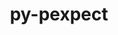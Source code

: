 ---
title: "py-pexpect"
layout: cache
categories: [package, develop]
meta: {"versions": ["4.8.0"], "compilers": ["gcc@=11.1.0", "gcc@=11.4.0", "gcc@=9.4.0", "oneapi@=2024.0.0"], "oss": ["ubuntu20.04", "ubuntu22.04"], "platforms": ["linux"], "targets": ["neoverse_v1", "neoverse_v2", "ppc64le", "x86_64_v3"], "stacks": ["data-vis-sdk", "e4s", "e4s-neoverse-v2", "e4s-neoverse_v1", "e4s-oneapi", "e4s-power", "root"], "num_specs": 50, "num_specs_by_stack": {"e4s-power": 6, "root": 50, "data-vis-sdk": 12, "e4s-neoverse_v1": 4, "e4s-neoverse-v2": 4, "e4s": 8, "e4s-oneapi": 4}}
spec_details: [{"hash": "7rq4gsy4g5fwhhmuqpgm7e7zfha2npwo", "compiler": "gcc@=9.4.0", "versions": ["4.8.0"], "os": "ubuntu20.04", "platform": "linux", "target": "ppc64le", "variants": ["build_system=python_pip"], "stacks": ["e4s-power", "root"], "size": "-", "tarball": "https://binaries.spack.io/develop/build_cache/linux-ubuntu20.04-ppc64le/gcc-9.4.0/py-pexpect-4.8.0/linux-ubuntu20.04-ppc64le-gcc-9.4.0-py-pexpect-4.8.0-7rq4gsy4g5fwhhmuqpgm7e7zfha2npwo.spack"}, {"hash": "f5tq73i44rzzs2j5uut7rmoo2m4g32z6", "compiler": "gcc@=9.4.0", "versions": ["4.8.0"], "os": "ubuntu20.04", "platform": "linux", "target": "ppc64le", "variants": ["build_system=python_pip"], "stacks": ["e4s-power", "root"], "size": "-", "tarball": "https://binaries.spack.io/develop/build_cache/linux-ubuntu20.04-ppc64le/gcc-9.4.0/py-pexpect-4.8.0/linux-ubuntu20.04-ppc64le-gcc-9.4.0-py-pexpect-4.8.0-f5tq73i44rzzs2j5uut7rmoo2m4g32z6.spack"}, {"hash": "fxwwurng3oz37amgnzx3ucf6xhgqntvi", "compiler": "gcc@=9.4.0", "versions": ["4.8.0"], "os": "ubuntu20.04", "platform": "linux", "target": "ppc64le", "variants": ["build_system=python_pip"], "stacks": ["e4s-power", "root"], "size": "-", "tarball": "https://binaries.spack.io/develop/build_cache/linux-ubuntu20.04-ppc64le/gcc-9.4.0/py-pexpect-4.8.0/linux-ubuntu20.04-ppc64le-gcc-9.4.0-py-pexpect-4.8.0-fxwwurng3oz37amgnzx3ucf6xhgqntvi.spack"}, {"hash": "mimwqqnybe7kf55ktyddyekbtxwa4hg2", "compiler": "gcc@=9.4.0", "versions": ["4.8.0"], "os": "ubuntu20.04", "platform": "linux", "target": "ppc64le", "variants": ["build_system=python_pip"], "stacks": ["e4s-power", "root"], "size": "-", "tarball": "https://binaries.spack.io/develop/build_cache/linux-ubuntu20.04-ppc64le/gcc-9.4.0/py-pexpect-4.8.0/linux-ubuntu20.04-ppc64le-gcc-9.4.0-py-pexpect-4.8.0-mimwqqnybe7kf55ktyddyekbtxwa4hg2.spack"}, {"hash": "wk2cavh5n2g32ta2jfdcjowle7h2wvq4", "compiler": "gcc@=9.4.0", "versions": ["4.8.0"], "os": "ubuntu20.04", "platform": "linux", "target": "ppc64le", "variants": ["build_system=python_pip"], "stacks": ["e4s-power", "root"], "size": "-", "tarball": "https://binaries.spack.io/develop/build_cache/linux-ubuntu20.04-ppc64le/gcc-9.4.0/py-pexpect-4.8.0/linux-ubuntu20.04-ppc64le-gcc-9.4.0-py-pexpect-4.8.0-wk2cavh5n2g32ta2jfdcjowle7h2wvq4.spack"}, {"hash": "itmp4ty6xmcysbsy5vyozp5zy5hkkn55", "compiler": "gcc@=9.4.0", "versions": ["4.8.0"], "os": "ubuntu20.04", "platform": "linux", "target": "ppc64le", "variants": ["build_system=python_pip"], "stacks": ["e4s-power", "root"], "size": "-", "tarball": "https://binaries.spack.io/develop/build_cache/linux-ubuntu20.04-ppc64le/gcc-9.4.0/py-pexpect-4.8.0/linux-ubuntu20.04-ppc64le-gcc-9.4.0-py-pexpect-4.8.0-itmp4ty6xmcysbsy5vyozp5zy5hkkn55.spack"}, {"hash": "gbxane44kep74rafer3y3zqamticw6ss", "compiler": "gcc@=11.1.0", "versions": ["4.8.0"], "os": "ubuntu20.04", "platform": "linux", "target": "x86_64_v3", "variants": ["build_system=python_pip"], "stacks": ["data-vis-sdk", "root"], "size": "-", "tarball": "https://binaries.spack.io/develop/build_cache/linux-ubuntu20.04-x86_64_v3/gcc-11.1.0/py-pexpect-4.8.0/linux-ubuntu20.04-x86_64_v3-gcc-11.1.0-py-pexpect-4.8.0-gbxane44kep74rafer3y3zqamticw6ss.spack"}, {"hash": "pvq66tp4c2fxgzhedvf4vmgnifnll2p6", "compiler": "gcc@=11.1.0", "versions": ["4.8.0"], "os": "ubuntu20.04", "platform": "linux", "target": "x86_64_v3", "variants": ["build_system=python_pip"], "stacks": ["data-vis-sdk", "root"], "size": "-", "tarball": "https://binaries.spack.io/develop/build_cache/linux-ubuntu20.04-x86_64_v3/gcc-11.1.0/py-pexpect-4.8.0/linux-ubuntu20.04-x86_64_v3-gcc-11.1.0-py-pexpect-4.8.0-pvq66tp4c2fxgzhedvf4vmgnifnll2p6.spack"}, {"hash": "zhciqwoixxle5yewoqyyeb3hvyokpaxt", "compiler": "gcc@=11.1.0", "versions": ["4.8.0"], "os": "ubuntu20.04", "platform": "linux", "target": "x86_64_v3", "variants": ["build_system=python_pip"], "stacks": ["data-vis-sdk", "root"], "size": "-", "tarball": "https://binaries.spack.io/develop/build_cache/linux-ubuntu20.04-x86_64_v3/gcc-11.1.0/py-pexpect-4.8.0/linux-ubuntu20.04-x86_64_v3-gcc-11.1.0-py-pexpect-4.8.0-zhciqwoixxle5yewoqyyeb3hvyokpaxt.spack"}, {"hash": "kvdc5cv4sbqjwtuyyt4gb6eenh2vf3iv", "compiler": "gcc@=11.1.0", "versions": ["4.8.0"], "os": "ubuntu20.04", "platform": "linux", "target": "x86_64_v3", "variants": ["build_system=python_pip"], "stacks": ["data-vis-sdk", "root"], "size": "-", "tarball": "https://binaries.spack.io/develop/build_cache/linux-ubuntu20.04-x86_64_v3/gcc-11.1.0/py-pexpect-4.8.0/linux-ubuntu20.04-x86_64_v3-gcc-11.1.0-py-pexpect-4.8.0-kvdc5cv4sbqjwtuyyt4gb6eenh2vf3iv.spack"}, {"hash": "ybdurxivygohyqzpjmz6bnyl6nuqzjei", "compiler": "gcc@=11.1.0", "versions": ["4.8.0"], "os": "ubuntu20.04", "platform": "linux", "target": "x86_64_v3", "variants": ["build_system=python_pip"], "stacks": ["data-vis-sdk", "root"], "size": "-", "tarball": "https://binaries.spack.io/develop/build_cache/linux-ubuntu20.04-x86_64_v3/gcc-11.1.0/py-pexpect-4.8.0/linux-ubuntu20.04-x86_64_v3-gcc-11.1.0-py-pexpect-4.8.0-ybdurxivygohyqzpjmz6bnyl6nuqzjei.spack"}, {"hash": "bfmeijg2tdcka5h5tsmvsrbnrzm7pbq5", "compiler": "gcc@=11.1.0", "versions": ["4.8.0"], "os": "ubuntu20.04", "platform": "linux", "target": "x86_64_v3", "variants": ["build_system=python_pip"], "stacks": ["data-vis-sdk", "root"], "size": "-", "tarball": "https://binaries.spack.io/develop/build_cache/linux-ubuntu20.04-x86_64_v3/gcc-11.1.0/py-pexpect-4.8.0/linux-ubuntu20.04-x86_64_v3-gcc-11.1.0-py-pexpect-4.8.0-bfmeijg2tdcka5h5tsmvsrbnrzm7pbq5.spack"}, {"hash": "y2hdlusdml37zqdmumcizy7ezhgvdvtn", "compiler": "gcc@=11.1.0", "versions": ["4.8.0"], "os": "ubuntu20.04", "platform": "linux", "target": "x86_64_v3", "variants": ["build_system=python_pip"], "stacks": ["data-vis-sdk", "root"], "size": "-", "tarball": "https://binaries.spack.io/develop/build_cache/linux-ubuntu20.04-x86_64_v3/gcc-11.1.0/py-pexpect-4.8.0/linux-ubuntu20.04-x86_64_v3-gcc-11.1.0-py-pexpect-4.8.0-y2hdlusdml37zqdmumcizy7ezhgvdvtn.spack"}, {"hash": "n6yscbkflskrwo3rk622lwucoiaz7idb", "compiler": "gcc@=11.1.0", "versions": ["4.8.0"], "os": "ubuntu20.04", "platform": "linux", "target": "x86_64_v3", "variants": ["build_system=python_pip"], "stacks": ["data-vis-sdk", "root"], "size": "-", "tarball": "https://binaries.spack.io/develop/build_cache/linux-ubuntu20.04-x86_64_v3/gcc-11.1.0/py-pexpect-4.8.0/linux-ubuntu20.04-x86_64_v3-gcc-11.1.0-py-pexpect-4.8.0-n6yscbkflskrwo3rk622lwucoiaz7idb.spack"}, {"hash": "6xjpiiwuajewrf2dbeitzoudalbiv5sg", "compiler": "gcc@=11.1.0", "versions": ["4.8.0"], "os": "ubuntu20.04", "platform": "linux", "target": "x86_64_v3", "variants": ["build_system=python_pip"], "stacks": ["data-vis-sdk", "root"], "size": "-", "tarball": "https://binaries.spack.io/develop/build_cache/linux-ubuntu20.04-x86_64_v3/gcc-11.1.0/py-pexpect-4.8.0/linux-ubuntu20.04-x86_64_v3-gcc-11.1.0-py-pexpect-4.8.0-6xjpiiwuajewrf2dbeitzoudalbiv5sg.spack"}, {"hash": "juboo4oqf7po3burno6strtatx2pxmsn", "compiler": "gcc@=11.1.0", "versions": ["4.8.0"], "os": "ubuntu20.04", "platform": "linux", "target": "x86_64_v3", "variants": ["build_system=python_pip"], "stacks": ["data-vis-sdk", "root"], "size": "-", "tarball": "https://binaries.spack.io/develop/build_cache/linux-ubuntu20.04-x86_64_v3/gcc-11.1.0/py-pexpect-4.8.0/linux-ubuntu20.04-x86_64_v3-gcc-11.1.0-py-pexpect-4.8.0-juboo4oqf7po3burno6strtatx2pxmsn.spack"}, {"hash": "vm76vf5lwfzeb3cfxiy7r4h5gnmrvm3q", "compiler": "gcc@=11.1.0", "versions": ["4.8.0"], "os": "ubuntu20.04", "platform": "linux", "target": "x86_64_v3", "variants": ["build_system=python_pip"], "stacks": ["data-vis-sdk", "root"], "size": "-", "tarball": "https://binaries.spack.io/develop/build_cache/linux-ubuntu20.04-x86_64_v3/gcc-11.1.0/py-pexpect-4.8.0/linux-ubuntu20.04-x86_64_v3-gcc-11.1.0-py-pexpect-4.8.0-vm76vf5lwfzeb3cfxiy7r4h5gnmrvm3q.spack"}, {"hash": "sxcdvmbdqz2rpcvjjsa7frrz5dds5oko", "compiler": "gcc@=11.1.0", "versions": ["4.8.0"], "os": "ubuntu20.04", "platform": "linux", "target": "x86_64_v3", "variants": ["build_system=python_pip"], "stacks": ["data-vis-sdk", "root"], "size": "-", "tarball": "https://binaries.spack.io/develop/build_cache/linux-ubuntu20.04-x86_64_v3/gcc-11.1.0/py-pexpect-4.8.0/linux-ubuntu20.04-x86_64_v3-gcc-11.1.0-py-pexpect-4.8.0-sxcdvmbdqz2rpcvjjsa7frrz5dds5oko.spack"}, {"hash": "4fj4clwgpma3cna3cqeigk7y344adlmt", "compiler": "gcc@=11.4.0", "versions": ["4.8.0"], "os": "ubuntu22.04", "platform": "linux", "target": "neoverse_v1", "variants": ["build_system=python_pip"], "stacks": ["e4s-neoverse_v1", "root"], "size": "-", "tarball": "https://binaries.spack.io/develop/build_cache/linux-ubuntu22.04-neoverse_v1/gcc-11.4.0/py-pexpect-4.8.0/linux-ubuntu22.04-neoverse_v1-gcc-11.4.0-py-pexpect-4.8.0-4fj4clwgpma3cna3cqeigk7y344adlmt.spack"}, {"hash": "iiwwpb7wix3dwarrjclaqk32q7pd2xth", "compiler": "gcc@=11.4.0", "versions": ["4.8.0"], "os": "ubuntu22.04", "platform": "linux", "target": "neoverse_v1", "variants": ["build_system=python_pip"], "stacks": ["e4s-neoverse_v1", "root"], "size": "-", "tarball": "https://binaries.spack.io/develop/build_cache/linux-ubuntu22.04-neoverse_v1/gcc-11.4.0/py-pexpect-4.8.0/linux-ubuntu22.04-neoverse_v1-gcc-11.4.0-py-pexpect-4.8.0-iiwwpb7wix3dwarrjclaqk32q7pd2xth.spack"}, {"hash": "bwhykd42ezmosa7ogvdmznwspk52u5vb", "compiler": "gcc@=11.4.0", "versions": ["4.8.0"], "os": "ubuntu22.04", "platform": "linux", "target": "neoverse_v1", "variants": ["build_system=python_pip"], "stacks": ["e4s-neoverse_v1", "root"], "size": "-", "tarball": "https://binaries.spack.io/develop/build_cache/linux-ubuntu22.04-neoverse_v1/gcc-11.4.0/py-pexpect-4.8.0/linux-ubuntu22.04-neoverse_v1-gcc-11.4.0-py-pexpect-4.8.0-bwhykd42ezmosa7ogvdmznwspk52u5vb.spack"}, {"hash": "cthdgbjiagwkgo6dn2fz77yn7x3qpdal", "compiler": "gcc@=11.4.0", "versions": ["4.8.0"], "os": "ubuntu22.04", "platform": "linux", "target": "neoverse_v1", "variants": ["build_system=python_pip"], "stacks": ["root"], "size": "-", "tarball": "https://binaries.spack.io/develop/build_cache/linux-ubuntu22.04-neoverse_v1/gcc-11.4.0/py-pexpect-4.8.0/linux-ubuntu22.04-neoverse_v1-gcc-11.4.0-py-pexpect-4.8.0-cthdgbjiagwkgo6dn2fz77yn7x3qpdal.spack"}, {"hash": "5sdvhqos3ljzyegnv27aikwcq4mjaknc", "compiler": "gcc@=11.4.0", "versions": ["4.8.0"], "os": "ubuntu22.04", "platform": "linux", "target": "neoverse_v1", "variants": ["build_system=python_pip"], "stacks": ["e4s-neoverse_v1", "root"], "size": "-", "tarball": "https://binaries.spack.io/develop/build_cache/linux-ubuntu22.04-neoverse_v1/gcc-11.4.0/py-pexpect-4.8.0/linux-ubuntu22.04-neoverse_v1-gcc-11.4.0-py-pexpect-4.8.0-5sdvhqos3ljzyegnv27aikwcq4mjaknc.spack"}, {"hash": "uhqs3qtyrfxk3s4zbuiztogavaxlv7ud", "compiler": "gcc@=11.4.0", "versions": ["4.8.0"], "os": "ubuntu22.04", "platform": "linux", "target": "neoverse_v1", "variants": ["build_system=python_pip"], "stacks": ["root"], "size": "-", "tarball": "https://binaries.spack.io/develop/build_cache/linux-ubuntu22.04-neoverse_v1/gcc-11.4.0/py-pexpect-4.8.0/linux-ubuntu22.04-neoverse_v1-gcc-11.4.0-py-pexpect-4.8.0-uhqs3qtyrfxk3s4zbuiztogavaxlv7ud.spack"}, {"hash": "4prjsnedf2atikljhkvmuzrfmnhrgfgc", "compiler": "gcc@=11.4.0", "versions": ["4.8.0"], "os": "ubuntu22.04", "platform": "linux", "target": "neoverse_v1", "variants": ["build_system=python_pip"], "stacks": ["root"], "size": "-", "tarball": "https://binaries.spack.io/develop/build_cache/linux-ubuntu22.04-neoverse_v1/gcc-11.4.0/py-pexpect-4.8.0/linux-ubuntu22.04-neoverse_v1-gcc-11.4.0-py-pexpect-4.8.0-4prjsnedf2atikljhkvmuzrfmnhrgfgc.spack"}, {"hash": "7lma56npu6pmc7vn2j5bmd6sgdqembp3", "compiler": "gcc@=11.4.0", "versions": ["4.8.0"], "os": "ubuntu22.04", "platform": "linux", "target": "neoverse_v2", "variants": ["build_system=python_pip"], "stacks": ["root"], "size": "-", "tarball": "https://binaries.spack.io/develop/build_cache/linux-ubuntu22.04-neoverse_v2/gcc-11.4.0/py-pexpect-4.8.0/linux-ubuntu22.04-neoverse_v2-gcc-11.4.0-py-pexpect-4.8.0-7lma56npu6pmc7vn2j5bmd6sgdqembp3.spack"}, {"hash": "jacgkj5x7cdajt6dbdqehrrryyrtqspk", "compiler": "gcc@=11.4.0", "versions": ["4.8.0"], "os": "ubuntu22.04", "platform": "linux", "target": "neoverse_v2", "variants": ["build_system=python_pip"], "stacks": ["e4s-neoverse-v2", "root"], "size": "-", "tarball": "https://binaries.spack.io/develop/build_cache/linux-ubuntu22.04-neoverse_v2/gcc-11.4.0/py-pexpect-4.8.0/linux-ubuntu22.04-neoverse_v2-gcc-11.4.0-py-pexpect-4.8.0-jacgkj5x7cdajt6dbdqehrrryyrtqspk.spack"}, {"hash": "hnnrg7ulktztc6ud5d273hsiktdu4bal", "compiler": "gcc@=11.4.0", "versions": ["4.8.0"], "os": "ubuntu22.04", "platform": "linux", "target": "neoverse_v2", "variants": ["build_system=python_pip"], "stacks": ["root"], "size": "-", "tarball": "https://binaries.spack.io/develop/build_cache/linux-ubuntu22.04-neoverse_v2/gcc-11.4.0/py-pexpect-4.8.0/linux-ubuntu22.04-neoverse_v2-gcc-11.4.0-py-pexpect-4.8.0-hnnrg7ulktztc6ud5d273hsiktdu4bal.spack"}, {"hash": "daopvgizcswtnaiia5v3gqtefx3mfjxg", "compiler": "gcc@=11.4.0", "versions": ["4.8.0"], "os": "ubuntu22.04", "platform": "linux", "target": "neoverse_v2", "variants": ["build_system=python_pip"], "stacks": ["e4s-neoverse-v2", "root"], "size": "-", "tarball": "https://binaries.spack.io/develop/build_cache/linux-ubuntu22.04-neoverse_v2/gcc-11.4.0/py-pexpect-4.8.0/linux-ubuntu22.04-neoverse_v2-gcc-11.4.0-py-pexpect-4.8.0-daopvgizcswtnaiia5v3gqtefx3mfjxg.spack"}, {"hash": "6p6hicwh2y3kh3uytey4xzpg2qc6zztx", "compiler": "gcc@=11.4.0", "versions": ["4.8.0"], "os": "ubuntu22.04", "platform": "linux", "target": "neoverse_v2", "variants": ["build_system=python_pip"], "stacks": ["e4s-neoverse-v2", "root"], "size": "-", "tarball": "https://binaries.spack.io/develop/build_cache/linux-ubuntu22.04-neoverse_v2/gcc-11.4.0/py-pexpect-4.8.0/linux-ubuntu22.04-neoverse_v2-gcc-11.4.0-py-pexpect-4.8.0-6p6hicwh2y3kh3uytey4xzpg2qc6zztx.spack"}, {"hash": "opzobv4ghhz5ocxqkin27iceh6xu46ng", "compiler": "gcc@=11.4.0", "versions": ["4.8.0"], "os": "ubuntu22.04", "platform": "linux", "target": "neoverse_v2", "variants": ["build_system=python_pip"], "stacks": ["root"], "size": "-", "tarball": "https://binaries.spack.io/develop/build_cache/linux-ubuntu22.04-neoverse_v2/gcc-11.4.0/py-pexpect-4.8.0/linux-ubuntu22.04-neoverse_v2-gcc-11.4.0-py-pexpect-4.8.0-opzobv4ghhz5ocxqkin27iceh6xu46ng.spack"}, {"hash": "476mxdx66npf52qhlzkfw54paulu3mjn", "compiler": "gcc@=11.4.0", "versions": ["4.8.0"], "os": "ubuntu22.04", "platform": "linux", "target": "neoverse_v2", "variants": ["build_system=python_pip"], "stacks": ["e4s-neoverse-v2", "root"], "size": "-", "tarball": "https://binaries.spack.io/develop/build_cache/linux-ubuntu22.04-neoverse_v2/gcc-11.4.0/py-pexpect-4.8.0/linux-ubuntu22.04-neoverse_v2-gcc-11.4.0-py-pexpect-4.8.0-476mxdx66npf52qhlzkfw54paulu3mjn.spack"}, {"hash": "yih5en6ht73x7jxqiyy4meyjwpleumqe", "compiler": "gcc@=11.4.0", "versions": ["4.8.0"], "os": "ubuntu22.04", "platform": "linux", "target": "x86_64_v3", "variants": ["build_system=python_pip"], "stacks": ["e4s", "root"], "size": "-", "tarball": "https://binaries.spack.io/develop/build_cache/linux-ubuntu22.04-x86_64_v3/gcc-11.4.0/py-pexpect-4.8.0/linux-ubuntu22.04-x86_64_v3-gcc-11.4.0-py-pexpect-4.8.0-yih5en6ht73x7jxqiyy4meyjwpleumqe.spack"}, {"hash": "hvivlsbwvkyzfgga7kz3zb7q5tohkp6b", "compiler": "gcc@=11.4.0", "versions": ["4.8.0"], "os": "ubuntu22.04", "platform": "linux", "target": "x86_64_v3", "variants": ["build_system=python_pip"], "stacks": ["e4s", "root"], "size": "-", "tarball": "https://binaries.spack.io/develop/build_cache/linux-ubuntu22.04-x86_64_v3/gcc-11.4.0/py-pexpect-4.8.0/linux-ubuntu22.04-x86_64_v3-gcc-11.4.0-py-pexpect-4.8.0-hvivlsbwvkyzfgga7kz3zb7q5tohkp6b.spack"}, {"hash": "t37g4plyqwmuyijc7t33urrvng6kthrl", "compiler": "gcc@=11.4.0", "versions": ["4.8.0"], "os": "ubuntu22.04", "platform": "linux", "target": "x86_64_v3", "variants": ["build_system=python_pip"], "stacks": ["e4s", "root"], "size": "-", "tarball": "https://binaries.spack.io/develop/build_cache/linux-ubuntu22.04-x86_64_v3/gcc-11.4.0/py-pexpect-4.8.0/linux-ubuntu22.04-x86_64_v3-gcc-11.4.0-py-pexpect-4.8.0-t37g4plyqwmuyijc7t33urrvng6kthrl.spack"}, {"hash": "o4vod6xsyclapeyyaoo7d2gwh7dani54", "compiler": "gcc@=11.4.0", "versions": ["4.8.0"], "os": "ubuntu22.04", "platform": "linux", "target": "x86_64_v3", "variants": ["build_system=python_pip"], "stacks": ["root"], "size": "-", "tarball": "https://binaries.spack.io/develop/build_cache/linux-ubuntu22.04-x86_64_v3/gcc-11.4.0/py-pexpect-4.8.0/linux-ubuntu22.04-x86_64_v3-gcc-11.4.0-py-pexpect-4.8.0-o4vod6xsyclapeyyaoo7d2gwh7dani54.spack"}, {"hash": "sqgcyiqjycwop5rde24wk6jrbhfvzfac", "compiler": "gcc@=11.4.0", "versions": ["4.8.0"], "os": "ubuntu22.04", "platform": "linux", "target": "x86_64_v3", "variants": ["build_system=python_pip"], "stacks": ["e4s", "root"], "size": "-", "tarball": "https://binaries.spack.io/develop/build_cache/linux-ubuntu22.04-x86_64_v3/gcc-11.4.0/py-pexpect-4.8.0/linux-ubuntu22.04-x86_64_v3-gcc-11.4.0-py-pexpect-4.8.0-sqgcyiqjycwop5rde24wk6jrbhfvzfac.spack"}, {"hash": "nz3pxugug2rwqon6wgrqtbbakqo3gom6", "compiler": "gcc@=11.4.0", "versions": ["4.8.0"], "os": "ubuntu22.04", "platform": "linux", "target": "x86_64_v3", "variants": ["build_system=python_pip"], "stacks": ["root"], "size": "-", "tarball": "https://binaries.spack.io/develop/build_cache/linux-ubuntu22.04-x86_64_v3/gcc-11.4.0/py-pexpect-4.8.0/linux-ubuntu22.04-x86_64_v3-gcc-11.4.0-py-pexpect-4.8.0-nz3pxugug2rwqon6wgrqtbbakqo3gom6.spack"}, {"hash": "l5tyltqi3fyhveibscb3su5m2wyswybb", "compiler": "gcc@=11.4.0", "versions": ["4.8.0"], "os": "ubuntu22.04", "platform": "linux", "target": "x86_64_v3", "variants": ["build_system=python_pip"], "stacks": ["e4s", "root"], "size": "-", "tarball": "https://binaries.spack.io/develop/build_cache/linux-ubuntu22.04-x86_64_v3/gcc-11.4.0/py-pexpect-4.8.0/linux-ubuntu22.04-x86_64_v3-gcc-11.4.0-py-pexpect-4.8.0-l5tyltqi3fyhveibscb3su5m2wyswybb.spack"}, {"hash": "76tamv4hqz762fjkkakcb6ppwuoiwelv", "compiler": "gcc@=11.4.0", "versions": ["4.8.0"], "os": "ubuntu22.04", "platform": "linux", "target": "x86_64_v3", "variants": ["build_system=python_pip"], "stacks": ["e4s", "root"], "size": "-", "tarball": "https://binaries.spack.io/develop/build_cache/linux-ubuntu22.04-x86_64_v3/gcc-11.4.0/py-pexpect-4.8.0/linux-ubuntu22.04-x86_64_v3-gcc-11.4.0-py-pexpect-4.8.0-76tamv4hqz762fjkkakcb6ppwuoiwelv.spack"}, {"hash": "gn4xtt6vtgwy6a7uopo4f6ah3cinxxbz", "compiler": "gcc@=11.4.0", "versions": ["4.8.0"], "os": "ubuntu22.04", "platform": "linux", "target": "x86_64_v3", "variants": ["build_system=python_pip"], "stacks": ["e4s", "root"], "size": "-", "tarball": "https://binaries.spack.io/develop/build_cache/linux-ubuntu22.04-x86_64_v3/gcc-11.4.0/py-pexpect-4.8.0/linux-ubuntu22.04-x86_64_v3-gcc-11.4.0-py-pexpect-4.8.0-gn4xtt6vtgwy6a7uopo4f6ah3cinxxbz.spack"}, {"hash": "cyiwigzk4xgrsktl3s4xlllaqh6ke64b", "compiler": "gcc@=11.4.0", "versions": ["4.8.0"], "os": "ubuntu22.04", "platform": "linux", "target": "x86_64_v3", "variants": ["build_system=python_pip"], "stacks": ["root"], "size": "-", "tarball": "https://binaries.spack.io/develop/build_cache/linux-ubuntu22.04-x86_64_v3/gcc-11.4.0/py-pexpect-4.8.0/linux-ubuntu22.04-x86_64_v3-gcc-11.4.0-py-pexpect-4.8.0-cyiwigzk4xgrsktl3s4xlllaqh6ke64b.spack"}, {"hash": "opl7afhflz7eyr5a5xzxejuv7tlnsngz", "compiler": "gcc@=11.4.0", "versions": ["4.8.0"], "os": "ubuntu22.04", "platform": "linux", "target": "x86_64_v3", "variants": ["build_system=python_pip"], "stacks": ["root"], "size": "-", "tarball": "https://binaries.spack.io/develop/build_cache/linux-ubuntu22.04-x86_64_v3/gcc-11.4.0/py-pexpect-4.8.0/linux-ubuntu22.04-x86_64_v3-gcc-11.4.0-py-pexpect-4.8.0-opl7afhflz7eyr5a5xzxejuv7tlnsngz.spack"}, {"hash": "xaqixac2ox7urshcykdz7xduihb7guso", "compiler": "gcc@=11.4.0", "versions": ["4.8.0"], "os": "ubuntu22.04", "platform": "linux", "target": "x86_64_v3", "variants": ["build_system=python_pip"], "stacks": ["e4s", "root"], "size": "-", "tarball": "https://binaries.spack.io/develop/build_cache/linux-ubuntu22.04-x86_64_v3/gcc-11.4.0/py-pexpect-4.8.0/linux-ubuntu22.04-x86_64_v3-gcc-11.4.0-py-pexpect-4.8.0-xaqixac2ox7urshcykdz7xduihb7guso.spack"}, {"hash": "bznhqedyba33urvsdo2pmw7muaufktki", "compiler": "oneapi@=2024.0.0", "versions": ["4.8.0"], "os": "ubuntu22.04", "platform": "linux", "target": "x86_64_v3", "variants": ["build_system=python_pip"], "stacks": ["e4s-oneapi", "root"], "size": "-", "tarball": "https://binaries.spack.io/develop/build_cache/linux-ubuntu22.04-x86_64_v3/oneapi-2024.0.0/py-pexpect-4.8.0/linux-ubuntu22.04-x86_64_v3-oneapi-2024.0.0-py-pexpect-4.8.0-bznhqedyba33urvsdo2pmw7muaufktki.spack"}, {"hash": "e7cnwi3vxdj3matnvguqpl56ybmjazwr", "compiler": "oneapi@=2024.0.0", "versions": ["4.8.0"], "os": "ubuntu22.04", "platform": "linux", "target": "x86_64_v3", "variants": ["build_system=python_pip"], "stacks": ["e4s-oneapi", "root"], "size": "-", "tarball": "https://binaries.spack.io/develop/build_cache/linux-ubuntu22.04-x86_64_v3/oneapi-2024.0.0/py-pexpect-4.8.0/linux-ubuntu22.04-x86_64_v3-oneapi-2024.0.0-py-pexpect-4.8.0-e7cnwi3vxdj3matnvguqpl56ybmjazwr.spack"}, {"hash": "yiai5errolxrlliww2f4gtejfejtuth2", "compiler": "oneapi@=2024.0.0", "versions": ["4.8.0"], "os": "ubuntu22.04", "platform": "linux", "target": "x86_64_v3", "variants": ["build_system=python_pip"], "stacks": ["e4s-oneapi", "root"], "size": "-", "tarball": "https://binaries.spack.io/develop/build_cache/linux-ubuntu22.04-x86_64_v3/oneapi-2024.0.0/py-pexpect-4.8.0/linux-ubuntu22.04-x86_64_v3-oneapi-2024.0.0-py-pexpect-4.8.0-yiai5errolxrlliww2f4gtejfejtuth2.spack"}, {"hash": "3dmglyzusz2lgvzqsj6hwej7yxkc6tcn", "compiler": "oneapi@=2024.0.0", "versions": ["4.8.0"], "os": "ubuntu22.04", "platform": "linux", "target": "x86_64_v3", "variants": ["build_system=python_pip"], "stacks": ["root"], "size": "-", "tarball": "https://binaries.spack.io/develop/build_cache/linux-ubuntu22.04-x86_64_v3/oneapi-2024.0.0/py-pexpect-4.8.0/linux-ubuntu22.04-x86_64_v3-oneapi-2024.0.0-py-pexpect-4.8.0-3dmglyzusz2lgvzqsj6hwej7yxkc6tcn.spack"}, {"hash": "cfgvl6u77c2ar4pdrxvce4mvgpq2rvml", "compiler": "oneapi@=2024.0.0", "versions": ["4.8.0"], "os": "ubuntu22.04", "platform": "linux", "target": "x86_64_v3", "variants": ["build_system=python_pip"], "stacks": ["root"], "size": "-", "tarball": "https://binaries.spack.io/develop/build_cache/linux-ubuntu22.04-x86_64_v3/oneapi-2024.0.0/py-pexpect-4.8.0/linux-ubuntu22.04-x86_64_v3-oneapi-2024.0.0-py-pexpect-4.8.0-cfgvl6u77c2ar4pdrxvce4mvgpq2rvml.spack"}, {"hash": "w75lo7zpcbyv5vlsg5iryf5ocubjq76t", "compiler": "oneapi@=2024.0.0", "versions": ["4.8.0"], "os": "ubuntu22.04", "platform": "linux", "target": "x86_64_v3", "variants": ["build_system=python_pip"], "stacks": ["e4s-oneapi", "root"], "size": "-", "tarball": "https://binaries.spack.io/develop/build_cache/linux-ubuntu22.04-x86_64_v3/oneapi-2024.0.0/py-pexpect-4.8.0/linux-ubuntu22.04-x86_64_v3-oneapi-2024.0.0-py-pexpect-4.8.0-w75lo7zpcbyv5vlsg5iryf5ocubjq76t.spack"}]
---